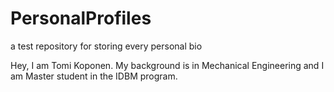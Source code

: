 PersonalProfiles
================

a test repository for storing every personal bio


Hey, I am Tomi Koponen. My background is in Mechanical Engineering and I am Master student in the IDBM program.